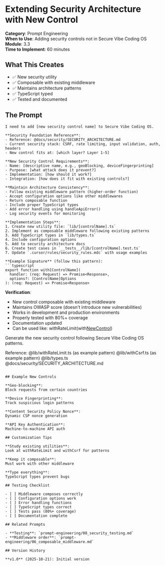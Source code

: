 # Extending Security Architecture with New Control

**Category**: Prompt Engineering  
**When to Use**: Adding security controls not in Secure Vibe Coding OS  
**Module**: 3.3  
**Time to Implement**: 60 minutes

## What This Creates

- ✅ New security utility
- ✅ Composable with existing middleware
- ✅ Maintains architecture patterns
- ✅ TypeScript typed
- ✅ Tested and documented

## The Prompt

```
I need to add [new security control name] to Secure Vibe Coding OS.

**Security Foundation Reference**:
- Reference: @docs/security/SECURITY_ARCHITECTURE.md
- Current security stack: CSRF, rate limiting, input validation, auth, headers
- New control fits at: [which layer? Layer 1-5]

**New Security Control Requirements**:
- Name: [descriptive name, e.g., geoBlocking, deviceFingerprinting]
- Purpose: [what attack does it prevent?]
- Implementation: [how should it work?]
- Integration: [how does it fit with existing controls?]

**Maintain Architecture Consistency**:
- Follow existing middleware pattern (higher-order function)
- Accept configuration options like other middlewares
- Return composable function
- Include proper TypeScript types
- Add error handling using handleApiError()
- Log security events for monitoring

**Implementation Steps**:
1. Create new utility file: `lib/[controlName].ts`
2. Implement as composable middleware following existing patterns
3. Add TypeScript types in `lib/types.ts`
4. Include configuration options
5. Add to security architecture docs
6. Create test cases in `__tests__/lib/[controlName].test.ts`
7. Update `.cursor/rules/security_rules.mdc` with usage examples

**Example Signature** (follow this pattern):
```typescript
export function with[ControlName](
  handler: (req: Request) => Promise<Response>,
  options?: [ControlName]Options
): (req: Request) => Promise<Response>
```

**Verification**:
- New control composable with existing middleware
- Maintains OWASP score (doesn't introduce new vulnerabilities)
- Works in development and production environments
- Properly tested with 80%+ coverage
- Documentation updated
- Can be used like: withRateLimit(with[NewControl](handler))

Generate the new security control following Secure Vibe Coding OS patterns.

Reference:
@lib/withRateLimit.ts (as example pattern)
@lib/withCsrf.ts (as example pattern)
@lib/types.ts
@docs/security/SECURITY_ARCHITECTURE.md
```

## Example New Controls

**Geo-blocking**:
Block requests from certain countries

**Device Fingerprinting**:
Track suspicious login patterns

**Content Security Policy Nonce**:
Dynamic CSP nonce generation

**API Key Authentication**:
Machine-to-machine API auth

## Customization Tips

**Study existing utilities**:
Look at withRateLimit and withCsrf for patterns

**Keep it composable**:
Must work with other middleware

**Type everything**:
TypeScript types prevent bugs

## Testing Checklist

- [ ] Middleware composes correctly
- [ ] Configuration options work
- [ ] Error handling functions
- [ ] TypeScript types correct
- [ ] Tests pass (80%+ coverage)
- [ ] Documentation complete

## Related Prompts

- **Testing**: `prompt-engineering/08_security_testing.md`
- **Middleware order**: `prompt-engineering/06_composable_middleware.md`

## Version History

**v1.0** (2025-10-21): Initial version
